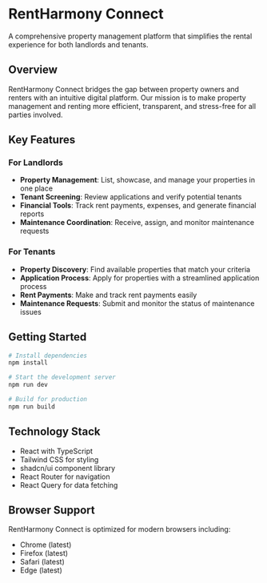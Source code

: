 # RentHarmony Connect

A comprehensive property management platform that simplifies the rental experience for both landlords and tenants.

## Overview

RentHarmony Connect bridges the gap between property owners and renters with an intuitive digital platform. Our mission is to make property management and renting more efficient, transparent, and stress-free for all parties involved.

## Key Features

### For Landlords
- **Property Management**: List, showcase, and manage your properties in one place
- **Tenant Screening**: Review applications and verify potential tenants
- **Financial Tools**: Track rent payments, expenses, and generate financial reports
- **Maintenance Coordination**: Receive, assign, and monitor maintenance requests

### For Tenants
- **Property Discovery**: Find available properties that match your criteria
- **Application Process**: Apply for properties with a streamlined application process
- **Rent Payments**: Make and track rent payments easily
- **Maintenance Requests**: Submit and monitor the status of maintenance issues

## Getting Started

```sh
# Install dependencies
npm install

# Start the development server
npm run dev

# Build for production
npm run build
```

## Technology Stack

- React with TypeScript
- Tailwind CSS for styling
- shadcn/ui component library
- React Router for navigation
- React Query for data fetching

## Browser Support

RentHarmony Connect is optimized for modern browsers including:
- Chrome (latest)
- Firefox (latest)
- Safari (latest)
- Edge (latest)
